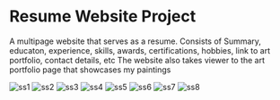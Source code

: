 # Resume Website Project
A multipage website that serves as a resume.
Consists of Summary, educaton, experience, skills, awards, certifications, hobbies, link to art portfolio, contact details, etc
The website also takes viewer to the art portfolio page that showcases my paintings

![ss1](https://github.com/user-attachments/assets/a68b07ad-d538-4286-955b-ed67bed95511)
![ss2](https://github.com/user-attachments/assets/555fe261-a743-4681-a9f6-2dbbcfc74f01)
![ss3](https://github.com/user-attachments/assets/90c2496b-0bc2-4255-9d44-7c3d32809a22)
![ss4](https://github.com/user-attachments/assets/1599ae67-ab93-4bf4-af21-b0c8638b04cf)
![ss5](https://github.com/user-attachments/assets/cbd0ed79-dc33-45e1-8bec-3aa2ab9a680d)
![ss6](https://github.com/user-attachments/assets/c8b77379-4ea7-42e7-9bd1-1d98a617f225)
![ss7](https://github.com/user-attachments/assets/ee456d44-1262-4db0-a3f3-6136814253b5)
![ss8](https://github.com/user-attachments/assets/fda1d512-518a-4a6f-b89a-a65ab30fb1a9)
